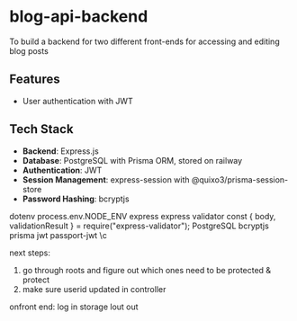# blog-api-backend
To build a backend for two different front-ends for accessing and editing blog posts


## Features

- User authentication with JWT


## Tech Stack

- **Backend**: Express.js
- **Database**: PostgreSQL with Prisma ORM, stored on railway
- **Authentication**: JWT
- **Session Management**: express-session with @quixo3/prisma-session-store
- **Password Hashing**: bcryptjs

dotenv process.env.NODE_ENV
express
express validator const { body, validationResult } = require("express-validator");
PostgreSQL
bcryptjs
prisma
jwt
passport-jwt
\c

next steps:
1) go through roots and figure out which ones need to be protected & protect
2) make sure userid updated in controller

onfront end:
log in storage
lout out